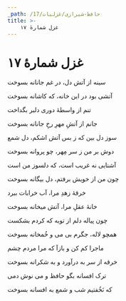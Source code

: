 ```yaml
---
_path: /حافظ-شیرازی/غزلیات/17
title: >-
    غزل شمارهٔ ۱۷
---
```

# غزل شمارهٔ ۱۷

<div class="b" id="bn1"><div class="m1"><p>سینه از آتش دل، در غم جانانه بسوخت</p></div>
<div class="m2"><p>آتشی بود در این خانه، که کاشانه بسوخت</p></div></div>
<div class="b" id="bn2"><div class="m1"><p>تنم از واسطهٔ دوری دلبر بگداخت</p></div>
<div class="m2"><p>جانم از آتشِ مهرِ رخِ جانانه بسوخت</p></div></div>
<div class="b" id="bn3"><div class="m1"><p>سوز دل بین که ز بس آتش اشکم، دل شمع</p></div>
<div class="m2"><p>دوش بر من ز سر مِهر، چو پروانه بسوخت</p></div></div>
<div class="b" id="bn4"><div class="m1"><p>آشنایی نه غریب است، که دلسوز من است</p></div>
<div class="m2"><p>چون من از خویش برفتم، دل بیگانه بسوخت</p></div></div>
<div class="b" id="bn5"><div class="m1"><p>خرقهٔ زهدِ مرا، آب خرابات ببرد</p></div>
<div class="m2"><p>خانهٔ عقلِ مرا، آتش میخانه بسوخت</p></div></div>
<div class="b" id="bn6"><div class="m1"><p>چون پیاله دلم از توبه که کردم بشکست</p></div>
<div class="m2"><p>همچو لاله، جگرم بی می و خُمخانه بسوخت</p></div></div>
<div class="b" id="bn7"><div class="m1"><p>ماجرا کم کن و بازآ که مرا مردم چشم</p></div>
<div class="m2"><p>خرقه از سر به درآورد و به شکرانه بسوخت</p></div></div>
<div class="b" id="bn8"><div class="m1"><p>ترک افسانه بگو حافظ و می نوش دمی</p></div>
<div class="m2"><p>که نَخُفتیم شب و شمع به افسانه بسوخت</p></div></div>
